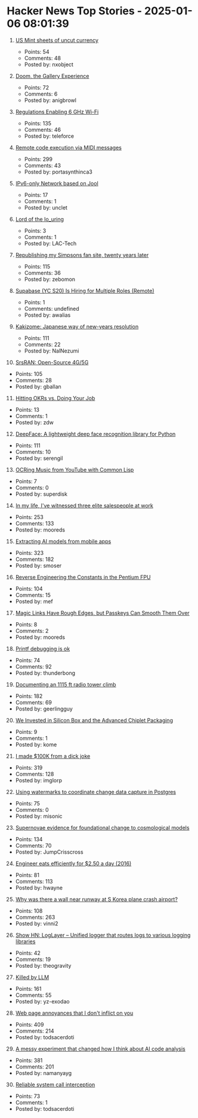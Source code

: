 # Hacker News Top Stories - 2025-01-06 08:01:39

1. [US Mint sheets of uncut currency](https://www.usmint.gov/paper-currency/uncut-currency/)
   - Points: 54
   - Comments: 48
   - Posted by: nxobject

2. [Doom, the Gallery Experience](https://bobatealee.itch.io/doom-the-gallery-experience)
   - Points: 72
   - Comments: 6
   - Posted by: anigbrowl

3. [Regulations Enabling 6 GHz Wi-Fi](https://www.wi-fi.org/regulations-enabling-6-ghz-wi-fi)
   - Points: 135
   - Comments: 46
   - Posted by: teleforce

4. [Remote code execution via MIDI messages](https://psi3.ru/blog/swl01u/)
   - Points: 299
   - Comments: 43
   - Posted by: portasynthinca3

5. [IPv6-only Network based on Jool](https://taoshu.in/unix/jool-nat64.html)
   - Points: 17
   - Comments: 1
   - Posted by: unclet

6. [Lord of the Io_uring](https://unixism.net/loti/index.html)
   - Points: 3
   - Comments: 1
   - Posted by: LAC-Tech

7. [Republishing my Simpsons fan site, twenty years later](https://www.bingeclock.com/blog/post/republishing-my-simpsons-fan-site-twenty-years-later)
   - Points: 115
   - Comments: 36
   - Posted by: zebomon

8. [Supabase (YC S20) Is Hiring for Multiple Roles (Remote)](https://supabase.com/careers)
   - Points: 1
   - Comments: undefined
   - Posted by: awalias

9. [Kakizome: Japanese way of new-years resolution](https://harimus.github.io//2025/01/02/kakizome.html)
   - Points: 111
   - Comments: 22
   - Posted by: NalNezumi

10. [SrsRAN: Open-Source 4G/5G](https://github.com/srsran)
   - Points: 105
   - Comments: 28
   - Posted by: gballan

11. [Hitting OKRs vs. Doing Your Job](https://jessitron.com/2025/01/05/hitting-okrs-vs-doing-your-job/)
   - Points: 13
   - Comments: 1
   - Posted by: zdw

12. [DeepFace: A lightweight deep face recognition library for Python](https://github.com/serengil/deepface)
   - Points: 111
   - Comments: 10
   - Posted by: serengil

13. [OCRing Music from YouTube with Common Lisp](https://nickfa.ro/wiki/OCRing_Music_from_YouTube_with_Common_Lisp)
   - Points: 7
   - Comments: 0
   - Posted by: superdisk

14. [In my life, I've witnessed three elite salespeople at work](https://slate.com/life/2024/12/work-jobs-sales-telemarketing-america.html)
   - Points: 253
   - Comments: 133
   - Posted by: mooreds

15. [Extracting AI models from mobile apps](https://altayakkus.substack.com/p/you-wouldnt-download-an-ai)
   - Points: 323
   - Comments: 182
   - Posted by: smoser

16. [Reverse Engineering the Constants in the Pentium FPU](http://www.righto.com/2025/01/pentium-floating-point-ROM.html)
   - Points: 104
   - Comments: 15
   - Posted by: mef

17. [Magic Links Have Rough Edges, but Passkeys Can Smooth Them Over](https://rmondello.com/2025/01/02/magic-links-and-passkeys/)
   - Points: 8
   - Comments: 2
   - Posted by: mooreds

18. [Printf debugging is ok](https://www.polymonster.co.uk/blog/printf-debugging-is-ok)
   - Points: 74
   - Comments: 92
   - Posted by: thunderbong

19. [Documenting an 1115 ft radio tower climb](https://www.jeffgeerling.com/blog/2024/documenting-1115-ft-radio-tower-climb)
   - Points: 182
   - Comments: 69
   - Posted by: geerlingguy

20. [We Invested in Silicon Box and the Advanced Chiplet Packaging](https://medium.com/@heng.huang/why-we-invested-in-silicon-box-and-advanced-chiplet-packaging-3d1905c6ec2e)
   - Points: 9
   - Comments: 1
   - Posted by: kome

21. [I made $100K from a dick joke](https://imgur.com/gallery/KZ4u3c4)
   - Points: 319
   - Comments: 128
   - Posted by: imglorp

22. [Using watermarks to coordinate change data capture in Postgres](https://blog.sequinstream.com/using-watermarks-to-coordinate-change-data-capture-in-postgres/)
   - Points: 75
   - Comments: 0
   - Posted by: misonic

23. [Supernovae evidence for foundational change to cosmological models](https://academic.oup.com/mnrasl/article/537/1/L55/7926647)
   - Points: 134
   - Comments: 70
   - Posted by: JumpCrisscross

24. [Engineer eats efficiently for $2.50 a day (2016)](https://futureboy.us/blog/twofifty.html)
   - Points: 81
   - Comments: 113
   - Posted by: hwayne

25. [Why was there a wall near runway at S Korea plane crash airport?](https://www.bbc.com/news/articles/c0mvynnxzzmo)
   - Points: 108
   - Comments: 263
   - Posted by: vinni2

26. [Show HN: LogLayer – Unified logger that routes logs to various logging libraries](https://loglayer.dev/)
   - Points: 42
   - Comments: 19
   - Posted by: theogravity

27. [Killed by LLM](https://r0bk.github.io/killedbyllm/)
   - Points: 161
   - Comments: 55
   - Posted by: yz-exodao

28. [Web page annoyances that I don't inflict on you](http://rachelbythebay.com/w/2025/01/04/cruft/)
   - Points: 409
   - Comments: 214
   - Posted by: todsacerdoti

29. [A messy experiment that changed how I think about AI code analysis](https://nmn.gl/blog/ai-senior-developer)
   - Points: 381
   - Comments: 201
   - Posted by: namanyayg

30. [Reliable system call interception](https://blog.mggross.com/intercepting-syscalls/)
   - Points: 73
   - Comments: 1
   - Posted by: todsacerdoti

